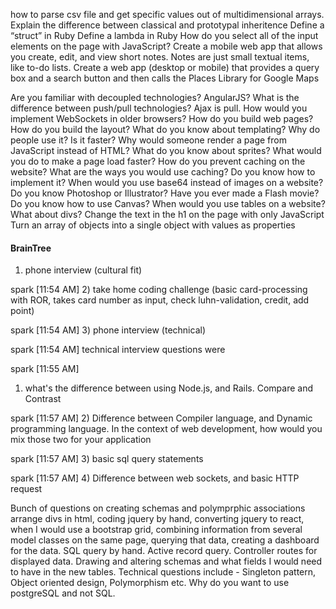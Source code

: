 how to parse csv file and get specific values out of multidimensional arrays.
Explain the difference between classical and prototypal inheritence
Define a “struct” in Ruby
Define a lambda in Ruby
How do you select all of the input elements on the page with JavaScript?
Create a mobile web app that allows you create, edit, and view short notes. Notes are just small textual items, like to-do lists.
Create a web app (desktop or mobile) that provides a query box and a search button and then calls the Places Library for Google Maps

Are you familiar  with  decoupled technologies? AngularJS?
What  is  the difference  between push/pull technologies? Ajax  is  pull.
How would you implement WebSockets  in  older browsers?
How do  you build web pages?  How do  you build the layout?
What  do you  know  about templating? Why do  people  use it? Is  it  faster?
Why would someone render  a page  from  JavaScript  instead of  HTML?
What  do  you know  about sprites?
What  would you do  to  make  a page  load  faster?
How do  you prevent caching on  the website?  What  are the ways  you would use caching?  Do  you know  how to  implement it?
When  would you use base64  instead of  images  on  a website?
Do  you know  Photoshop or  Illustrator?
Have  you ever  made  a Flash movie?
Do  you know  how to  use Canvas?
When would  you use tables  on  a website?  What  about divs?
Change the text in the h1 on the page with only JavaScript
Turn an array of objects into a single object with values as properties

#### BrainTree
1) phone interview (cultural fit)

spark [11:54 AM]
2) take home coding challenge (basic card-processing with ROR, takes card number as input, check luhn-validation, credit, add point)

spark [11:54 AM]
3) phone interview (technical)

spark [11:54 AM]
technical interview questions were

spark [11:55 AM]
1) what's the difference between using Node.js, and Rails. Compare and Contrast

spark [11:57 AM]
2) Difference between Compiler language, and Dynamic programming language. In the context of web development, how would you mix those two for your application

spark [11:57 AM]
3) basic sql query statements

spark [11:57 AM]
4) Difference between web sockets, and basic HTTP request

Bunch of questions on creating schemas and polymprphic associations
arrange divs in html,
coding jquery by hand,
converting jquery to react,
when I would use a bootstrap grid,
combining information from several model classes on the same page,
querying that data,
creating a dashboard for the data.
SQL query by hand.
Active record query.
Controller routes for displayed data.
Drawing and altering schemas and what fields I would need to have in the new tables.
Technical questions include - Singleton pattern, Object oriented design, Polymorphism etc.
Why do you want to use postgreSQL and not SQL.